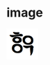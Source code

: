 # image

![혹익인간 아이콘](https://raw.githubusercontent.com/npj0208/image/refs/heads/main/menu_refresh.png)
